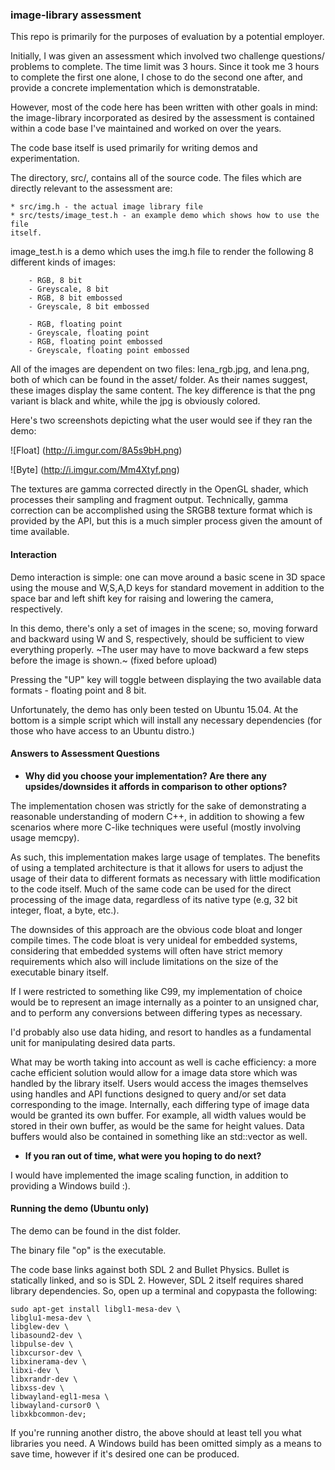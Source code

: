 ### image-library assessment

This repo is primarily for the purposes of evaluation by a potential employer.

Initially, I was given an assessment which involved two challenge questions/
problems to complete. The time limit was 3 hours. Since it took me 3 hours
to complete the first one alone, I chose to do the second one after, and provide
a concrete implementation which is demonstratable.

However, most of the code here has been written with other goals in mind:
the image-library incorporated as desired by the assessment is contained
within a code base I've maintained and worked on over the years.

The code base itself is used primarily for writing demos and experimentation.

The directory, src/, contains all of the source code. The files which are
directly relevant to the assessment are:
```
* src/img.h - the actual image library file
* src/tests/image_test.h - an example demo which shows how to use the file
itself.
```

image_test.h is a demo which uses the img.h file to
render the following 8 different kinds of images:
```
    - RGB, 8 bit
    - Greyscale, 8 bit
    - RGB, 8 bit embossed
    - Greyscale, 8 bit embossed

    - RGB, floating point
    - Greyscale, floating point
    - RGB, floating point embossed
    - Greyscale, floating point embossed
```
All of the images are dependent on two files: lena_rgb.jpg, and lena.png,
both of which can be found in the asset/ folder. As their names suggest,
these images display the same content. The key difference is that
the png variant is black and white, while the jpg is obviously colored.

Here's two screenshots depicting what the user would see if they ran the demo:

![Float]
(http://i.imgur.com/8A5s9bH.png)

![Byte]
(http://i.imgur.com/Mm4Xtyf.png)

The textures are gamma corrected directly in the OpenGL shader, which processes
their sampling and fragment output. Technically, gamma correction can be
accomplished using the SRGB8 texture format which is provided by the API,
but this is a much simpler process given the amount of time available.

#### Interaction

Demo interaction is simple: one can move around a basic scene in 3D
space using the mouse and W,S,A,D keys for standard movement
in addition to the space bar and left shift key for raising and lowering the
camera, respectively.

In this demo, there's only a set of images in the scene; so,
moving forward and backward using W and S, respectively, should be sufficient
to view everything properly. ~The user may have to move backward a few
steps before the image is shown.~ (fixed before upload) 

Pressing the "UP" key will toggle between displaying
the two available data formats - floating point and 8 bit.

Unfortunately, the demo has only been tested on Ubuntu 15.04. At the bottom
is a simple script which will install any necessary dependencies (for those who have access to an Ubuntu distro.)

#### Answers to Assessment Questions

* **Why did you choose your implementation? Are there any upsides/downsides it
  affords in comparison to other options?**

The implementation chosen was strictly for the sake of demonstrating a
reasonable understanding of modern C++, in addition to showing
a few scenarios where more C-like techniques were useful (mostly
    involving usage memcpy).

As such, this implementation makes large usage of templates. The benefits
of using a templated architecture is that it allows for users to adjust
the usage of their data to different formats as necessary with little
modification to the code itself. Much of the same code can be used for the
direct processing of the image data, regardless of its native type
(e.g, 32 bit integer, float, a byte, etc.).

The downsides of this approach are the obvious code bloat and longer compile
times. The code bloat is very unideal for embedded systems, considering that
embedded systems will often have strict memory requirements which also
will include limitations on the size of the executable binary itself.

If I were restricted to something like C99, my implementation of choice
would be to represent an image internally as a pointer to an unsigned char,
and to perform any conversions between differing types as necessary.

I'd probably also use data hiding, and resort to handles as a fundamental
unit for manipulating desired data parts.

What may be worth taking into account as well is cache efficiency: a more cache
efficient solution would allow for a image data store which was handled
by the library itself. Users would access the images themselves using
handles and API functions designed to query and/or set data corresponding
to the image. Internally, each differing type of image data would be granted
its own buffer. For example, all width values would be stored in their own
buffer, as would be the same for height values. Data buffers
would also be contained in something like an std::vector as well.

* **If you ran out of time, what were you hoping to do next?**

I would have implemented the image scaling function, in addition
to providing a Windows build :).   

#### Running the demo (Ubuntu only)

The demo can be found in the dist folder.

The binary file "op" is the executable.

The code base links against both SDL 2 and Bullet Physics. Bullet is statically
linked, and so is SDL 2. However, SDL 2 itself requires shared
library dependencies. So, open up a terminal and copypasta
the following:

```
sudo apt-get install libgl1-mesa-dev \
libglu1-mesa-dev \
libglew-dev \
libasound2-dev \
libpulse-dev \
libxcursor-dev \
libxinerama-dev \
libxi-dev \
libxrandr-dev \
libxss-dev \
libwayland-egl1-mesa \
libwayland-cursor0 \
libxkbcommon-dev;
```

If you're running another distro, the above should at least tell you what
libraries you need. A Windows build has been omitted simply as a means
to save time, however if it's desired one can be produced.
